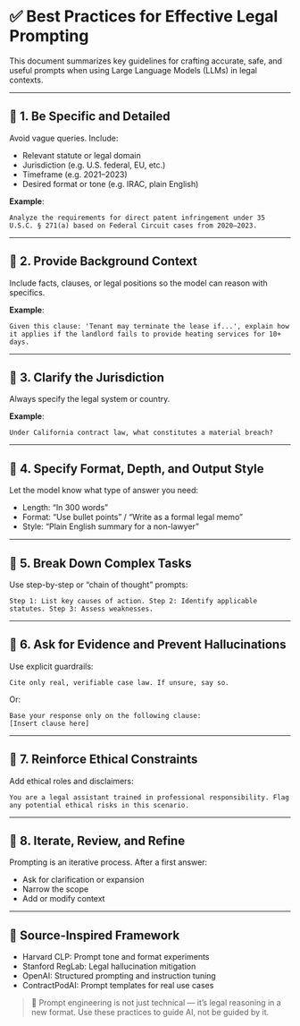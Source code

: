 # ✅ Best Practices for Effective Legal Prompting

This document summarizes key guidelines for crafting accurate, safe, and useful prompts when using Large Language Models (LLMs) in legal contexts.

---

## 🔹 1. Be Specific and Detailed

Avoid vague queries. Include:

* Relevant statute or legal domain
* Jurisdiction (e.g. U.S. federal, EU, etc.)
* Timeframe (e.g. 2021–2023)
* Desired format or tone (e.g. IRAC, plain English)

**Example**:

```
Analyze the requirements for direct patent infringement under 35 U.S.C. § 271(a) based on Federal Circuit cases from 2020–2023.
```

---

## 🔹 2. Provide Background Context

Include facts, clauses, or legal positions so the model can reason with specifics.

**Example**:

```
Given this clause: 'Tenant may terminate the lease if...', explain how it applies if the landlord fails to provide heating services for 10+ days.
```

---

## 🔹 3. Clarify the Jurisdiction

Always specify the legal system or country.

**Example**:

```
Under California contract law, what constitutes a material breach?
```

---

## 🔹 4. Specify Format, Depth, and Output Style

Let the model know what type of answer you need:

* Length: “In 300 words”
* Format: “Use bullet points” / “Write as a formal legal memo”
* Style: “Plain English summary for a non-lawyer”

---

## 🔹 5. Break Down Complex Tasks

Use step-by-step or “chain of thought” prompts:

```
Step 1: List key causes of action. Step 2: Identify applicable statutes. Step 3: Assess weaknesses.
```

---

## 🔹 6. Ask for Evidence and Prevent Hallucinations

Use explicit guardrails:

```
Cite only real, verifiable case law. If unsure, say so.
```

Or:

```
Base your response only on the following clause:
[Insert clause here]
```

---

## 🔹 7. Reinforce Ethical Constraints

Add ethical roles and disclaimers:

```
You are a legal assistant trained in professional responsibility. Flag any potential ethical risks in this scenario.
```

---

## 🔹 8. Iterate, Review, and Refine

Prompting is an iterative process. After a first answer:

* Ask for clarification or expansion
* Narrow the scope
* Add or modify context

---

## 📎 Source-Inspired Framework

* Harvard CLP: Prompt tone and format experiments
* Stanford RegLab: Legal hallucination mitigation
* OpenAI: Structured prompting and instruction tuning
* ContractPodAI: Prompt templates for real use cases

> 🧠 Prompt engineering is not just technical — it’s legal reasoning in a new format. Use these practices to guide AI, not be guided by it.
